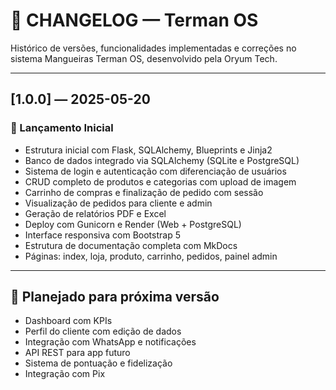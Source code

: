 # 📜 CHANGELOG — Terman OS

Histórico de versões, funcionalidades implementadas e correções no sistema Mangueiras Terman OS, desenvolvido pela Oryum Tech.

---

## [1.0.0] — 2025-05-20

### 🎉 Lançamento Inicial

- Estrutura inicial com Flask, SQLAlchemy, Blueprints e Jinja2
- Banco de dados integrado via SQLAlchemy (SQLite e PostgreSQL)
- Sistema de login e autenticação com diferenciação de usuários
- CRUD completo de produtos e categorias com upload de imagem
- Carrinho de compras e finalização de pedido com sessão
- Visualização de pedidos para cliente e admin
- Geração de relatórios PDF e Excel
- Deploy com Gunicorn e Render (Web + PostgreSQL)
- Interface responsiva com Bootstrap 5
- Estrutura de documentação completa com MkDocs
- Páginas: index, loja, produto, carrinho, pedidos, painel admin

---

## 🚧 Planejado para próxima versão

- Dashboard com KPIs
- Perfil do cliente com edição de dados
- Integração com WhatsApp e notificações
- API REST para app futuro
- Sistema de pontuação e fidelização
- Integração com Pix